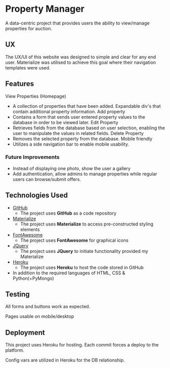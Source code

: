 # Property Manager

A data-centric project that provides users the ability to view/manage properties for auction.

## UX

The UX/UI of this website was designed to simple and clear for any end user. Materialize was utilised to achieve this goal where their navigation templates were used.

## Features

View Properties (Homepage)
- A collection of properties that have been added. Expandable div's that contain additional property information.
Add property
- Contains a form that sends user entered property values to the database in order to be viewed later.
Edit Property
- Retrieves fields from the database based on user selection, enabling the user to manipulate the values in related fields.
Delete Property
- Removes the selected property from the database.
Mobile friendly
- Utilizes a side navigation bar to enable mobile usability.

### Future Improvements

- Instead of displaying one photo, show the user a gallery
- Add authentication, allow admins to manage properties while regular users can browse/submit offers.

## Technologies Used

- [GitHub](https://github.com/)
    - The project uses **GitHub** as a code repository
- [Materialize](https://materializecss.com/)
    - The project uses **Materialize** to access pre-constructed styling elements
- [FontAwesome](https://fontawesome.com/)
    - The project uses **FontAwesome** for graphical icons
- [JQuery](https://jquery.com)
    - The project uses **JQuery** to initiate functionality provided my Materialize
- [Heroku](https://heroku.com)
    - The project uses **Heroku** to host the code stored in GitHub
- In addition to the required languages of HTML, CSS & Python(+PyMongo)

## Testing

All forms and buttons work as expected.

Pages usable on mobile/desktop

## Deployment

This project uses Heroku for hosting. Each commit forces a deploy to the platform.

Config vars are utilized in Heroku for the DB relationship.

